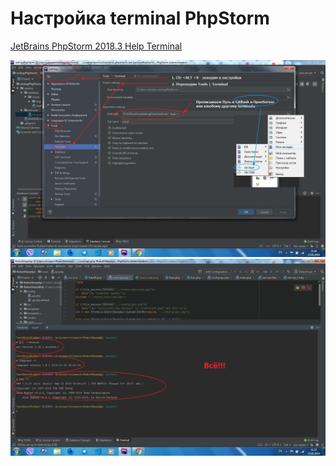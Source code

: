 # Настройка terminal PhpStorm
[JetBrains PhpStorm 2018.3 Help Terminal](https://www.jetbrains.com/help/phpstorm/settings-tools-terminal.html)

![](img/phpStorm_term.png)
![](img/phpStorm_terminal1.png)
